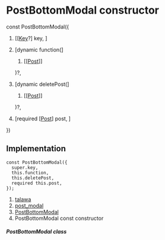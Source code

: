 
<div>

# PostBottomModal constructor

</div>


const PostBottomModal({

1.  [[[Key](https://api.flutter.dev/flutter/foundation/Key-class.md)?]
    key, ]
2.  [dynamic
    function(]
    1.  [[[Post](../../models_post_post_model/Post-class.md)]]

    )?,
3.  [dynamic
    deletePost(]
    1.  [[[Post](../../models_post_post_model/Post-class.md)]]

    )?,
4.  [required
    [[Post](../../models_post_post_model/Post-class.md)]
    post, ]

})



## Implementation

``` language-dart
const PostBottomModal({
  super.key,
  this.function,
  this.deletePost,
  required this.post,
});
```







1.  [talawa](../../index.md)
2.  [post_modal](../../widgets_post_modal/)
3.  [PostBottomModal](../../widgets_post_modal/PostBottomModal-class.md)
4.  PostBottomModal const constructor

##### PostBottomModal class







